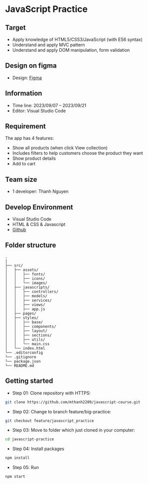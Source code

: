# JavaScript Practice

## Target

- Apply knowledge of HTML5/CSS3/JavaScript (with ES6 syntax)
- Understand and apply MVC pattern
- Understand and apply DOM manipulation, form validation

## Design on figma

- Design: [Figma](<https://www.figma.com/file/ShnIt9P6lMsE5c75CgPPRe/E-Commerce-Website-Interface-Kit-%2B-Design-System-%5BCompletely-Free%5D-(Community)-(Copy)?node-id=1%3A3&mode=dev>)

## Information

- Time line: 2023/09/07 – 2023/09/21
- Editor: Visual Studio Code

## Requirement

The app has 4 features:

- Show all products (when click View collection)
- Includes filters to help customers choose the product they want
- Show product details
- Add to cart

## Team size

- 1 developer: Thanh Nguyen

## Develop Environment

- Visual Studio Code
- HTML & CSS & Javascript
- [Github](https://github.com/mthanh2209/javascript-course)

## Folder structure

```
.
|
├── src/
│   ├── assets/
│   │   ├── fonts/
│   │   ├── icons/
│   │   └── images/
│   ├── javascripts/
│   │   ├── controllers/
│   │   ├── models/
│   │   ├── services/
│   │   ├── views/
│   │   ├── app.js
│   ├── pages/
│   ├── styles/
│   │   ├── base/
│   │   ├── components/
│   │   ├── layout/
│   │   ├── sections/
│   │   ├── utils/
│   │   └── main.css
│   └── index.html
└── .editorconfig
└── .gitignore
└── package.json
└── README.md
```

## Getting started

- Step 01: Clone repository with HTTPS:

```bash
git clone https://github.com/mthanh2209/javascript-course.git
```

- Step 02: Change to branch feature/big-practice:

```bash
git checkout feature/javascript_practice
```

- Step 03: Move to folder which just cloned in your computer:

```bash
cd javascript-practice
```

- Step 04: Install packages

```bash
npm install
```

- Step 05: Run

```bash
npm start
```
